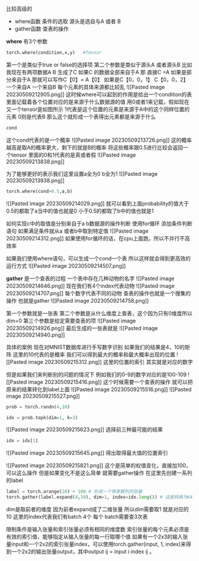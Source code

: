 比较高级的
- where函数 条件的选取 源头是选自与A 或者 B
- gather函数 查表的操作

**where**
有3个参数
```python
torch.where(condition,x,y)   #Tensor
```
第一个是类似于true or false的选择项
第二个参数是类似于源头A 或者源头B
比如我现在有两项数据A B
生成了C
如果C 的数据全部来自于A 那 直接C =A
如果是部分来自于A 那就可以写作C【0】= A【0】
如果是C【0，0，1】
C【0，0，2】一个来自A 一个来自B
每个元素的具体来源都比较乱
![[Pasted image 20230509212905.png]]
这时候where可以起到的作用是给出一个condition的表
里面记载着各个位置对应的是来源于什么数据源的值
用0或者1来记载，假如现在又一个tensor是如图所示
1代表是这个位置的元素是来源于A中的这个同样位置的元素
0则是代表B 那么这个就形成一个表得出元素都是来源于什么

```python
cond
```
这个cond代表的是一个概率
![[Pasted image 20230509213726.png]]
这的概率越高是取A的概率更大，剩下的就是B的概率
将这些概率跟0.5进行比较会返回一个tensor
里面的0和1代表的是真或者假
![[Pasted image 20230509213838.png]]

为了能够更好的表示我们这里设置a全为0 b全为1
![[Pasted image 20230509213938.png]]

```python
torch.where(cond>0.5,a,b)
```
![[Pasted image 20230509214029.png]]
就可以看到上面probability的值大于0.5的都取了a当中的值也就是0
小于0.5的都取了b中的值也就是1

如何实现c中的取值是分别来自于a b数据源的操作判断
使用for循环
添加条件判断语句
如果满足条件就从a 或者b中取到特定值
![[Pasted image 20230509214312.png]]
如果使用for循环的话，在cpu上面跑，所以不并行不高效率

如果我们使用where语句，可以生成一个cond一个表
所以这样就会得到更高效的运行方式
![[Pasted image 20230509214507.png]]


**gather**
是一个查表的过程
一个表中存在几种动物的名字
![[Pasted image 20230509214646.png]]
现在我们有4个index代表动物
![[Pasted image 20230509214707.png]]
每个数字代表不同的动物
查表的操作也就是一个搜集的操作 也就是gather
![[Pasted image 20230509214758.png]]

第一个参数就是一张表
第二个参数是从什么维度上查表，这个因为只有0维度所以dim=0
第三个参数是给定需要查表的项
![[Pasted image 20230509214926.png]]
最后生成的一张表就是
![[Pasted image 20230509214940.png]]


具体的案例
现在对MNIST数据库进行手写数字识别
如果我们的结果是4，10的矩阵
这里的10代表的是概率
我们可以得到最大的概率和最大概率出现的位置
![[Pasted image 20230509215312.png]]
这里的位置的索引
其实就是对应的数字

但是如果我们来判断别的问题的情况下
例如我们的0-9的数字对应的是100-109
![[Pasted image 20230509215416.png]]
这个时候需要一个查表的操作
就可以把原来的结果转化到label上面
![[Pasted image 20230509215516.png]]
![[Pasted image 20230509215527.png]]

```python
prob = torch.randn(4,10)

idx = prob.topk(dim=1, k=3)
```
![[Pasted image 20230509215623.png]]
选择前三种最可能的结果
```python
idx = idx[1]
```
![[Pasted image 20230509215645.png]]
得出取得最大值的位置索引

![[Pasted image 20230509215821.png]]
这个是简单的权值变化，直接加100，可以这么操作
但是如果变化不是这么简单
就需要gather操作
在这里先创建一系列的label
```python
label = torch.arange(10) + 100 # 形成一个等差数列的张量
torch.gather(label.expand(4,10), dim=1, index=idx.long()) # 这是转换为64位浮点型的操作
```
dim是取前者的维度
因为前者expand成了二维张量 所以dim需要取1 就是对应的10
这里的index代表我们有batch 4个 每个 batch需要查3次表

限制条件是输入张量和索引张量必须有相同的维度数
索引张量的每个元素必须是有效的索引值，能够指定从输入张量的每一行取哪个值
如果有一个2x3的输入张量input和一个2x2的索引张量index，可以使用torch.gather(input, 1, index)来得到一个2x2的输出张量output，其中output ij = input i index ij 。